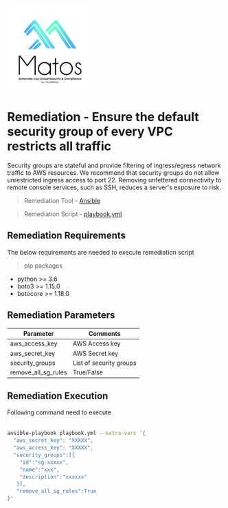 [<img src="https://github.com/cloudmatos/Matos/blob/main/images/matos-logo.png" width="200" height="200">](https://www.cloudmatos.com/)

# Remediation - Ensure the default security group of every VPC restricts all traffic
Security groups are stateful and provide filtering of ingress/egress network traffic to AWS resources. We recommend that security groups do not allow unrestricted ingress access to port 22. Removing unfettered connectivity to remote console services, such as SSH, reduces a server's exposure to risk.

> Remediation Tool   - [Ansible](https://www.ansible.com/)

> Remediation Script - [playbook.yml](playbook.yml)

## Remediation Requirements
The below requirements are needed to execute remediation script

> pip packages
- python >= 3.6
- boto3 >= 1.15.0
- botocore >= 1.18.0

## Remediation Parameters

| Parameter | Comments |
| ------ | ------ |
| aws_access_key | AWS Access key |
| aws_secret_key | AWS Secret key |
| security_groups | List of security groups |
| remove_all_sg_rules | True/False


## Remediation Execution
Following command need to execute
```sh

ansible-playbook playbook.yml --extra-vars '{
  "aws_secret_key": "XXXXX",
  "aws_access_key": "XXXXX",
  "security_groups":[{
    "id":"sg-xxxxx",
    "name":"xxx",
    "description":"xxxxxx"
   }],
   "remove_all_sg_rules":True
}'
```